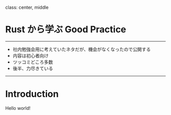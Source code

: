
class: center, middle

# Rust から学ぶ Good Practice

---

* 社内勉強会用に考えていたネタだが、機会がなくなったので公開する
* 内容は初心者向け
* ツッコミどころ多数
* 後半、力尽きている

---

# Introduction

Hello world!
